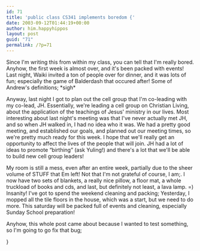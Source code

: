 ```yaml
---
id: 71
title: 'public class CS341 implements boredom {'
date: 2003-09-12T01:44:19+00:00
author: him.happyhippos
layout: post
guid: "71"
permalink: /?p=71
---
```

Since I'm writing this from within my class, you can tell that I'm really bored. Anyhow, the first week is almost over, and it's been packed with events! Last night, Waiki invited a ton of people over for dinner, and it was lots of fun; especially the game of Balderdash that occured after! Some of Andrew's definitions; \*sigh\*

Anyway, last night I got to plan out the cell group that I'm co-leading with my co-lead, JH. Essentially, we're leading a cell group on Christian Living, about the application of the teachings of Jesus' ministry in our lives. Most interesting about last night's meeting was that I've never actually met JH, and so when JH walked in, I had no idea who it was. We had a pretty good meeting, and established our goals, and planned out our meeting times, so we're pretty much ready for this week. I hope that we'll really get an opportunity to affect the lives of the people that will join. JH had a lot of ideas to promote &#8220;birthing&#8221; (ask Yuling!) and there's a lot that we'll be able to build new cell group leaders!

My room is still a mess, even after an entire week, partially due to the sheer volume of STUFF that Em left! Not that I'm not grateful of course, I am;. I now have two sets of blankets, a really nice pillow, a floor mat, a whole truckload of books and cds, and last, but definitely not least, a lava lamp. =) Insanity! I've got to spend the weekend cleaning and packing; Yesterday, I mopped all the tile floors in the house, which was a start, but we need to do more. This saturday will be packed full of events and cleaning, especially Sunday School preparation!

Anyhow, this whole post came about because I wanted to test something, so I'm going to go fix that bug;
  
  
}